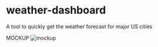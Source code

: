 # weather-dashboard
A tool to quickly get the weather forecast for major US cities

MOCKUP
![mockup](https://github.com/tmorgan-dev/weather-dashboard/assets/132379127/df86f6ce-b090-4482-ae18-ec8983777f68)
